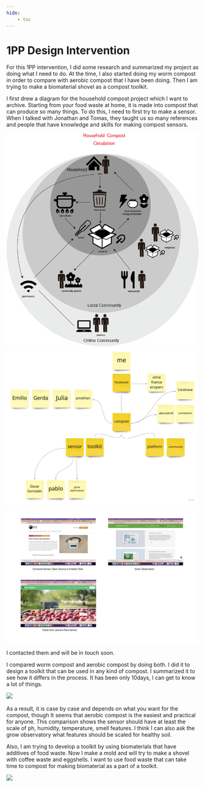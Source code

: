 ```yaml
---
hide:
    - toc
---
```

**1PP Design Intervention**
===============


For this 1PP intervention, I did some research and summarized my project as doing what I need to do. At the time, I also started doing my worm compost in order to compare with aerobic compost that I have been doing. Then I am trying to make a biomaterial shovel as a compost toolkit.

I first drew a diagram for the household compost project which I want to archive.
Starting from your food waste at home, it is made into compost that can produce so many things.
To do this, I need to first try to make a sensor. When I talked with Jonathan and Tomas, they taught us so many references and people that have knowledge and skills for making compost sensors. 

![](../images/1pp/diagram.png)
![](../images/1pp/community.jpg)
![](../images/1pp/reference.png)

I contacted them and will be in touch soon.

I compared worm compost and aerobic compost by doing both. I did it to design a toolkit that can be used in any kind of compost.
I summarized it  to see how it differs in the process. It has been only 10days, I can get to know a lot of things. 

![](../images/1pp/compare.png)

As a result, it is case by case and depends on what you want for the compost, though It seems that aerobic compost is the easiest and practical for anyone.
This comparison shows the sensor should have at least the scale of ph, humidity, temperature, smell features. I think I can also ask the grow observatory what features should be scaled for healthy soil.

Also, I am trying to develop a toolkit by using biomaterials that have additives of food waste. Now I make a mold and will try to make a shovel with coffee waste and eggshells. I want to use food waste that can take time to compost for making biomaterial as a part of a toolkit.


![](../images/1pp/.jpg)


